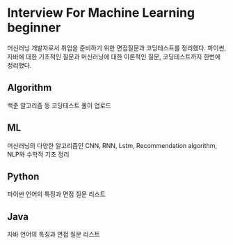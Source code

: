 # Interview For Machine Learning beginner
머신러닝 개발자로서 취업을 준비하기 위한 면접질문과 코딩테스트를 정리했다.
파이썬, 자바에 대한 기초적인 질문과
머신러닝에 대한 이론적인 질문, 코딩테스트까지 한번에 정리했다.


## Algorithm
백준 알고리즘 등 코딩테스트 풀이 업로드

## ML
머신러닝의 다양한 알고리즘인 CNN, RNN, Lstm, Recommendation algorithm, NLP와 수학적 기초 정리

## Python
파이썬 언어의 특징과 면접 질문 리스트

## Java
자바 언어의 특징과 면접 질문 리스트

